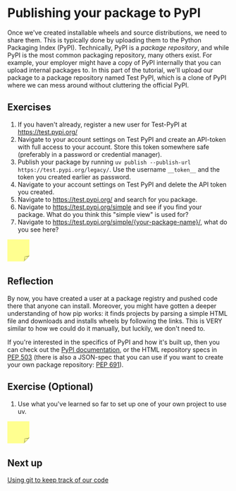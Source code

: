 # Publishing your package to PyPI

Once we've created installable wheels and source distributions, we need to share them.
This is typically done by uploading them to the Python Packaging Index (PyPI).
Technically, PyPI is a *package repository*, and while PyPI is the most common packaging repository, many others exist.
For example, your employer might have a copy of PyPI internally that you can upload internal packages to.
In this part of the tutorial, we'll upload our package to a package repository named Test PyPI, which is a clone of PyPI where we can mess around without cluttering the official PyPI.

## Exercises
1. If you haven't already, register a new user for Test-PyPI at https://test.pypi.org/
1. Navigate to your account settings on Test PyPI and create an API-token with full access to your account. Store this token somewhere safe (preferably in a password or credential manager).
1. Publish your package by running `uv publish --publish-url https://test.pypi.org/legacy/`. Use the username `__token__` and the token you created earlier as password.
1. Navigate to your account settings on Test PyPI and delete the API token you created.
1. Navigate to https://test.pypi.org/ and search for you package.
1. Navigate to https://test.pypi.org/simple and see if you find your package. What do you think this "simple view" is used for?
1. Navigate to https://test.pypi.org/simple/{your-package-name}/, what do you see here?

<img src="../../../assets/post_it_yellow.svg" alt="Illustration of a pink post it note" width="50px" />

## Reflection
By now, you have created a user at a package registry and pushed code there that anyone can install.
Moreover, you might have gotten a deeper understanding of how pip works: it finds projects by parsing a simple HTML file and downloads and installs wheels by following the links.
This is VERY similar to how we could do it manually, but luckily, we don't need to.

If you're interested in the specifics of PyPI and how it's built up, then you can check out the [PyPI documentation](https://docs.pypi.org/api/index-api/), or the HTML repository specs in [PEP 503](https://peps.python.org/pep-0503/) (there is also a JSON-spec that you can use if you want to create your own package repository: [PEP 691](https://peps.python.org/pep-0691/)).

## Exercise (Optional)
1. Use what you've learned so far to set up one of your own project to use uv.

<img src="../../../assets/post_it_yellow.svg" alt="Illustration of a pink post it note" width="50px" />

## Next up
[Using git to keep track of our code](../04-managing-your-code/13-using-git.md)
